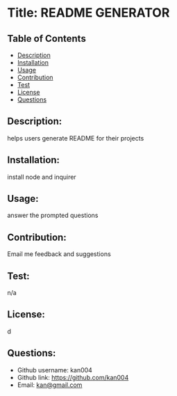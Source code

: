

  # Title: README GENERATOR

  ## Table of Contents
  - [Description](#description)
  - [Installation](#installation)
  - [Usage](#usage)
  - [Contribution](#contribution)
  - [Test](#test)
  - [License](#license)
  - [Questions](#questions)

  ## Description: 
  helps users generate README for their projects

  ## Installation: 
  install node and inquirer

  ## Usage: 
  answer the prompted questions

  ## Contribution: 
  Email me feedback and suggestions

  ## Test: 
  n/a

  ## License: 
  d

  ## Questions:
  - Github username: kan004
  - Github link: https://github.com/kan004
  - Email: kan@gmail.com


  